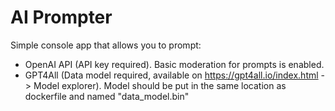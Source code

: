 ﻿<h1>AI Prompter</h1>

<span>Simple console app that allows you to prompt: 
- OpenAI API (API key required). Basic moderation for prompts is enabled.
- GPT4All (Data model required, available on https://gpt4all.io/index.html -> Model explorer). Model should be put in the same location as dockerfile and named "data_model.bin"